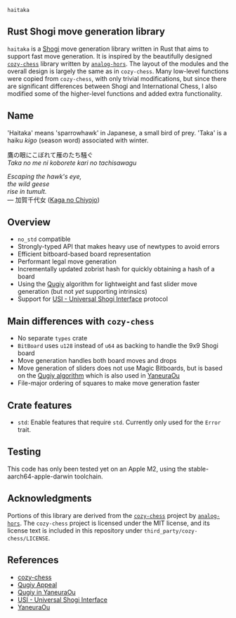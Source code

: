 `haitaka`

## Rust Shogi move generation library

`haitaka` is a [Shogi](https://en.wikipedia.org/wiki/Shogi) move generation library written in Rust that aims to support fast move generation.
It is inspired by the beautifully designed [`cozy-chess`](https://github.com/analog-hors/cozy-chess) library written by [`analog-hors`](https://github.com/analog-hors). 
The layout of the modules and the overall design is largely the same as in `cozy-chess`. Many low-level functions were copied from `cozy-chess`, with only trivial modifications, but since there are significant differences between Shogi and International Chess, I also modified some of the higher-level functions and added extra functionality.

## Name

'Haitaka' means 'sparrowhawk' in Japanese, a small bird of prey. 'Taka' is a haiku _kigo_ (season word) associated with
winter.

鷹の眼​にこぼれて雁のたち騒ぐ<br>
_Taka no me ni koborete kari no tachisawagu_

_​Escaping the hawk's eye,<br>
the wild geese<br>
rise in tumult._<br>
— 加賀千代女 ([Kaga no Chiyojo](https://en.wikipedia.org/wiki/Fukuda_Chiyo-ni))

## Overview
- `no_std` compatible
- Strongly-typed API that makes heavy use of newtypes to avoid errors
- Efficient bitboard-based board representation
- Performant legal move generation
- Incrementally updated zobrist hash for quickly obtaining a hash of a board
- Using the [Qugiy]() algorithm for lightweight and fast slider move generation
  (but not _yet_ supporting intrinsics)
- Support for [USI - Universal Shogi Interface](http://hgm.nubati.net/usi.html) protocol

## Main differences with `cozy-chess`
- No separate `types` crate
- `BitBoard` uses `u128` instead of `u64` as backing to handle the 9x9 Shogi board
- Move generation handles both board moves and drops
- Move generation of sliders does not use Magic Bitboards, but is based on
  the [Qugiy algorithm]() which is also used in [YaneuraOu](https://github.com/yaneurao/YaneuraOu)
- File-major ordering of squares to make move generation faster

## Crate features
- `std`: Enable features that require `std`. Currently only used for the `Error` trait.

## Testing

This code has only been tested yet on an Apple M2, using the stable-aarch64-apple-darwin toolchain.

## Acknowledgments
Portions of this library are derived from the [`cozy-chess`](https://github.com/analog-hors/cozy-chess) project by [`analog-hors`](https://github.com/analog-hors). The `cozy-chess` project is licensed under the MIT license, and its license text is included in this repository under `third_party/cozy-chess/LICENSE`.

## References
- [cozy-chess](https://github.com/analog-hors/cozy-chess)
- [Qugiy Appeal](https://www.apply.computer-shogi.org/wcsc31/appeal/Qugiy/appeal.pdf)
- [Qugiy in YaneuraOu](https://yaneuraou.yaneu.com/2021/12/03/qugiys-jumpy-effect-code-complete-guide/)
- [USI - Universal Shogi Interface](http://hgm.nubati.net/usi.html)
- [YaneuraOu](https://github.com/yaneurao/YaneuraOu)
